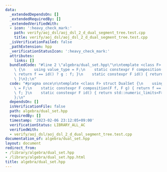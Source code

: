 ```yaml
---
data:
  _extendedDependsOn: []
  _extendedRequiredBy: []
  _extendedVerifiedWith:
  - icon: ':heavy_check_mark:'
    path: verify/aoj_dsl/aoj_dsl_2_d_dual_segment_tree.test.cpp
    title: verify/aoj_dsl/aoj_dsl_2_d_dual_segment_tree.test.cpp
  _isVerificationFailed: false
  _pathExtension: hpp
  _verificationStatusIcon: ':heavy_check_mark:'
  attributes:
    links: []
  bundledCode: "#line 2 \"algebra/dual_set.hpp\"\n\ntemplate <class F> struct DualSet\
    \ {\n    using value_type = F;\n    static constexpr F composition(F f, F g) {\
    \ return f == id() ? g : f; }\n    static constexpr F id() { return std::numeric_limits<F>::max();\
    \ }\n};\n"
  code: "#pragma once\n\ntemplate <class F> struct DualSet {\n    using value_type\
    \ = F;\n    static constexpr F composition(F f, F g) { return f == id() ? g :\
    \ f; }\n    static constexpr F id() { return std::numeric_limits<F>::max(); }\n\
    };\n"
  dependsOn: []
  isVerificationFile: false
  path: algebra/dual_set.hpp
  requiredBy: []
  timestamp: '2023-02-06 23:12:05+09:00'
  verificationStatus: LIBRARY_ALL_AC
  verifiedWith:
  - verify/aoj_dsl/aoj_dsl_2_d_dual_segment_tree.test.cpp
documentation_of: algebra/dual_set.hpp
layout: document
redirect_from:
- /library/algebra/dual_set.hpp
- /library/algebra/dual_set.hpp.html
title: algebra/dual_set.hpp
---
```

